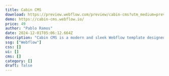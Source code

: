 ```yaml
---
title: Cabin CMS
download: https://preview.webflow.com/preview/cabin-cms?utm_medium=preview_link&utm_source=designer&utm_content=cabin-cms&preview=ea6028501bb49d70869628ad87eca84c&workflow=preview
demo: https://cabin-cms.webflow.io/
price: 49
author: "Pablo Ramos"
date: 2024-12-01T05:06:12.664Z
description: "Cabin CMS is a modern and sleek Webflow template designed specifically for short-term rental properties. Whether you're managing vacation homes, Airbnb listings, or cozy cabins, this template offers a hassle-free solution to showcase your property."
ssg: ["Webflow"]
css: []
ui: []
cms: []
category: []
draft: false
---
```

